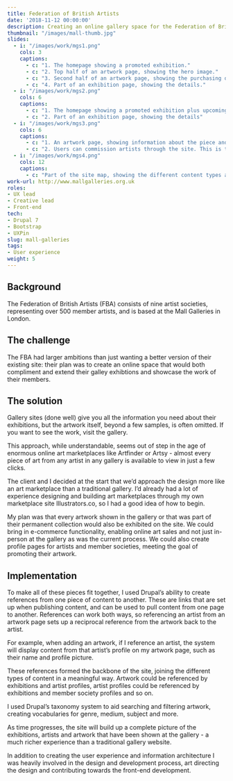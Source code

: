 ```yaml
---
title: Federation of British Artists
date: '2018-11-12 00:00:00'
description: Creating an online gallery space for the Federation of British Artists.
thumbnail: "/images/mall-thumb.jpg"
slides:
  - i: "/images/work/mgs1.png"
    cols: 3
    captions:
      - c: "1. The homepage showing a promoted exhibition."
      - c: "2. Top half of an artwork page, showing the hero image."
      - c: "3. Second half of an artwork page, showing the purchasing details."
      - c: "4. Part of an exhibition page, showing the details."
  - i: "/images/work/mgs2.png"
    cols: 6
    captions:
      - c: "1. The homepage showing a promoted exhibition plus upcoming events."
      - c: "2. Part of an exhibition page, showing the details"
  - i: "/images/work/mgs3.png"
    cols: 6
    captions:
      - c: "1. An artwork page, showing information about the piece and artist and purchasing details."
      - c: "2. Users can commission artists through the site. This is the jumping-off point for the process."
  - i: "/images/work/mgs4.png"
    cols: 12
    captions:
      - c: "Part of the site map, showing the different content types and how they fit together."
work-url: http://www.mallgalleries.org.uk
roles:
- UX lead
- Creative lead
- Front-end
tech:
- Drupal 7
- Bootstrap
- UXPin
slug: mall-galleries
tags:
- User experience 
weight: 5
---
```


## Background
The Federation of British Artists (FBA) consists of nine artist societies, representing over 500  member artists, and is based at the Mall Galleries in London.

## The challenge

The FBA had larger ambitions than just wanting a better version of their existing site: their plan was to create an online space that would both compliment and extend their galley exhibtions and showcase the work of their members.

## The solution

Gallery sites (done well) give you all the information you need about their exhibitions, but the artwork itself, beyond a few samples, is often omitted. If you want to see the work, visit the gallery.

This approach, while understandable, seems out of step in the age of enormous online art marketplaces like Artfinder or Artsy - almost every piece of art from any artist in any gallery is available to view in just a few clicks. 

The client and I decided at the start that we’d approach the design more like an art marketplace than a traditional gallery. I’d already had a lot of experience designing and building art marketplaces through my own marketplace site Illustrators.co, so I had a good idea of how to begin.  

My plan was that every artwork shown in the gallery or that was part of their permanent collection would also be exhibited on the site. We could bring in e-commerce functionality, enabling online art sales and not just in-person at the gallery as was the current process. We could also create profile pages for artists and member societies, meeting the goal of promoting their artwork. 

## Implementation 

To make all of these pieces fit together, I used Drupal’s ability to create references from one piece of content to another. These are links that are set up when publishing content, and can be used to pull content from one page to another. References can work both ways, so referencing an artist from an artwork page  sets up a reciprocal reference from the artwork back to the artist. 

For example, when adding an artwork, if I reference an artist, the system will display content from that artist’s profile on my artwork page, such as their name and profile picture. 

These references formed the backbone of the site, joining the different types of content in a meaningful way. Artwork could be referenced by exhibitions and artist profiles, artist profiles could be referenced by exhibitions and member society profiles and so on. 

I used Drupal’s taxonomy system to aid searching and filtering artwork, creating vocabularies for genre, medium, subject and more. 

As time progresses, the site will build up a complete picture of the exhibitions, artists and artwork that have been shown at the gallery - a much richer experience than a traditional gallery website. 

In addition to creating the user experience and information architecture I was heavily involved in the design and development process, art directing the design and contributing towards the front-end development. 